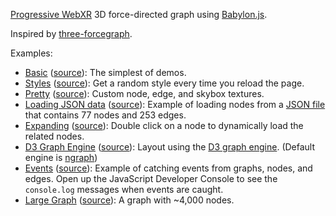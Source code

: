 [Progressive WebXR](https://blog.mozvr.com/progressive-webxr-ar-store/)
3D force-directed graph using [Babylon.js](https://www.babylonjs.com/).

Inspired by [three-forcegraph](https://github.com/vasturiano/three-forcegraph).

Examples:
- [Basic](https://apowers313.github.io/babylon-forcegraph/examples/basic.html)
  ([source](https://github.com/apowers313/babylon-forcegraph/blob/master/examples/basic.html)): The simplest of demos.
- [Styles](https://apowers313.github.io/babylon-forcegraph/examples/styles.html)
  ([source](https://github.com/apowers313/babylon-forcegraph/blob/master/examples/styles.html)):
  Get a random style every time you reload the page.
- [Pretty](https://apowers313.github.io/babylon-forcegraph/examples/pretty.html)
  ([source](https://github.com/apowers313/babylon-forcegraph/blob/master/examples/pretty.html)):
  Custom node, edge, and skybox textures.
- [Loading JSON
  data](https://apowers313.github.io/babylon-forcegraph/examples/json_data.html)
  ([source](https://github.com/apowers313/babylon-forcegraph/blob/master/examples/json_data.html)): Example of loading nodes from a [JSON
    file](https://github.com/apowers313/babylon-forcegraph/blob/master/examples/data/miserables.json)
    that contains 77 nodes and 253 edges.
- [Expanding](https://apowers313.github.io/babylon-forcegraph/examples/expanding.html)
  ([source](https://github.com/apowers313/babylon-forcegraph/blob/master/examples/expanding.html)): Double click on a node to dynamically load the related nodes.
- [D3 Graph
  Engine](https://apowers313.github.io/babylon-forcegraph/examples/graph_engine.html)
  ([source](https://github.com/apowers313/babylon-forcegraph/blob/master/examples/graph_engine.html)): Layout using the [D3 graph
  engine](https://github.com/vasturiano/d3-force-3d). (Default engine is
  [ngraph](https://github.com/anvaka/ngraph.forcelayout))
- [Events](https://apowers313.github.io/babylon-forcegraph/examples/events.html)
  ([source](https://github.com/apowers313/babylon-forcegraph/blob/master/examples/pretty.html)):
  Example of catching events from graphs, nodes, and edges. Open up the
  JavaScript Developer Console to see the `console.log` messages when events are caught.
- [Large
  Graph](https://apowers313.github.io/babylon-forcegraph/examples/large.html)
  ([source](https://github.com/apowers313/babylon-forcegraph/blob/master/examples/large.html)):
  A graph with ~4,000 nodes.